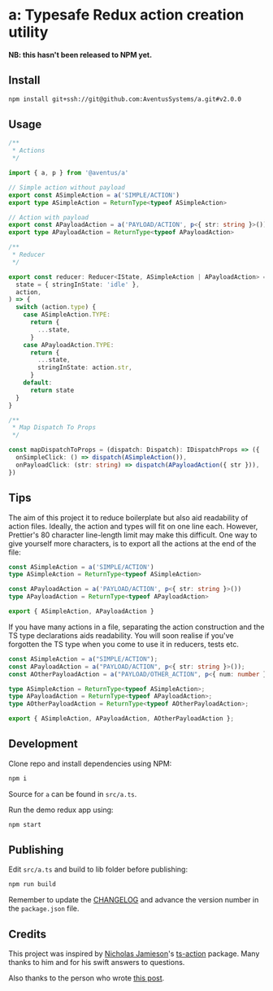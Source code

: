 # a: Typesafe Redux action creation utility

**NB: this hasn't been released to NPM yet.**

## Install

```sh
npm install git+ssh://git@github.com:AventusSystems/a.git#v2.0.0
```

## Usage

```ts
/**
 * Actions
 */

import { a, p } from '@aventus/a'

// Simple action without payload
export const ASimpleAction = a('SIMPLE/ACTION')
export type ASimpleAction = ReturnType<typeof ASimpleAction>

// Action with payload
export const APayloadAction = a('PAYLOAD/ACTION', p<{ str: string }>())
export type APayloadAction = ReturnType<typeof APayloadAction>
```

```ts
/**
 * Reducer
 */

export const reducer: Reducer<IState, ASimpleAction | APayloadAction> = (
  state = { stringInState: 'idle' },
  action,
) => {
  switch (action.type) {
    case ASimpleAction.TYPE:
      return {
        ...state,
      }
    case APayloadAction.TYPE:
      return {
        ...state,
        stringInState: action.str,
      }
    default:
      return state
  }
}
```

```ts
/**
 * Map Dispatch To Props
 */

const mapDispatchToProps = (dispatch: Dispatch): IDispatchProps => ({
  onSimpleClick: () => dispatch(ASimpleAction()),
  onPayloadClick: (str: string) => dispatch(APayloadAction({ str })),
})
```

## Tips

The aim of this project it to reduce boilerplate but also aid readability of
action files. Ideally, the action and types will fit on one line each. However,
Prettier's 80 character line-length limit may make this difficult. One way to
give yourself more characters, is to export all the actions at the end of the
file:

```ts
const ASimpleAction = a('SIMPLE/ACTION')
type ASimpleAction = ReturnType<typeof ASimpleAction>

const APayloadAction = a('PAYLOAD/ACTION', p<{ str: string }>())
type APayloadAction = ReturnType<typeof APayloadAction>

export { ASimpleAction, APayloadAction }
```

If you have many actions in a file, separating the action construction and the
TS type declarations aids readability. You will soon realise if you've forgotten
the TS type when you come to use it in reducers, tests etc.

```ts
const ASimpleAction = a("SIMPLE/ACTION");
const APayloadAction = a("PAYLOAD/ACTION", p<{ str: string }>());
const AOtherPayloadAction = a("PAYLOAD/OTHER_ACTION", p<{ num: number }>());

type ASimpleAction = ReturnType<typeof ASimpleAction>;
type APayloadAction = ReturnType<typeof APayloadAction>;
type AOtherPayloadAction = ReturnType<typeof AOtherPayloadAction>;

export { ASimpleAction, APayloadAction, AOtherPayloadAction };
```

## Development

Clone repo and install dependencies using NPM:

```sh
npm i
```

Source for `a` can be found in `src/a.ts`.

Run the demo redux app using:

```sh
npm start
```

## Publishing

Edit `src/a.ts` and build to lib folder before publishing:

```sh
npm run build
```

Remember to update the [CHANGELOG](CHANGELOG.md) and advance the version number
in the `package.json` file.

## Credits

This project was inspired by [Nicholas Jamieson](https://github.com/cartant)'s
[ts-action](https://github.com/cartant/ts-action) package. Many thanks to him
and for his swift answers to questions.

Also thanks to the person who wrote
[this post](https://qiita.com/terrierscript/items/b9687f610a96ab964ab2).
